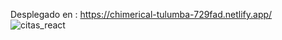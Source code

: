 Desplegado en : https://chimerical-tulumba-729fad.netlify.app/
![citas_react](https://github.com/gvielza/citas-React/assets/80008338/ee66783e-a541-4d37-a39e-1562de404f65)
